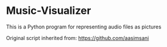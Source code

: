 # Music-Visualizer
This is a Python program for representing audio files as pictures

Original script inherited from: https://github.com/aasimsani
